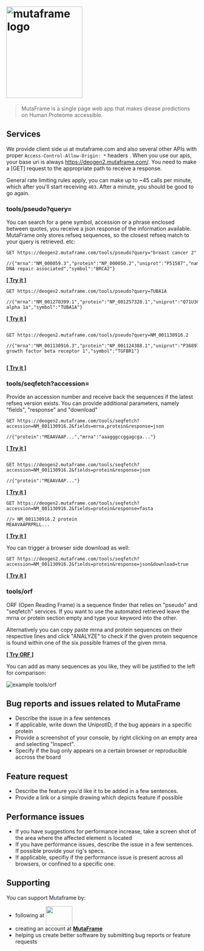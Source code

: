 


# <img src="https://deogen2.mutaframe.com/logo" alt="mutaframe logo" width="200" height="240" align="center">

> MutaFrame is a single page web app that makes diease predictions on Human Proteome accessible.

## Services

We provide client side ui at mutaframe.com and also several other APIs with proper `Access-Control-Allow-Origin: *` headers . When you use our apis, your base uri is always https://deogen2.mutaframe.com/. You need to make a \[GET\] request to the appropriate path to receive a response. 

General rate limiting rules apply, you can make up to ~45 calls per minute, which after you'll start receiving `403`. After a minute, you should be good to go again.  

### tools/pseudo?query=

You can search for a gene symbol, accession or a phrase enclosed between quotes, you receive a json response of the information available. MutaFrame only stores refseq sequences, so the closest refseq match to your query is retrieved. etc:

```
GET https://deogen2.mutaframe.com/tools/pseudo?query="breast cancer 2" 

//{"mrna":"NM_000059.3","protein":"NP_000050.2","uniprot":"P51587","name":"BRCA2 DNA repair associated","symbol":"BRCA2"}

```
[**[ Try it ]**](https://deogen2.mutaframe.com/tools/pseudo?query=%22breast%20cancer%202%22)

```
GET https://deogen2.mutaframe.com/tools/pseudo?query=TUBA1A

//{"mrna":"NM_001270399.1","protein":"NP_001257328.1","uniprot":"Q71U36","name":"tubulin alpha 1a","symbol":"TUBA1A"}

```
[**[ Try it ]**](https://deogen2.mutaframe.com/tools/pseudo?query=TUBA1A)

```

GET https://deogen2.mutaframe.com/tools/pseudo?query=NM_001130916.2

//{"mrna":"NM_001130916.3","protein":"NP_001124388.1","uniprot":"P36897","name":"transforming growth factor beta receptor 1","symbol":"TGFBR1"}
 
```
[**[ Try it ]**](https://deogen2.mutaframe.com/tools/pseudo?query=NM_001130916.2)

### tools/seqfetch?accession=

Provide an accession number and receive back the sequences if the latest refseq version exists. You can provide additional parameters, namely "fields", "response" and "download"

```
GET https://deogen2.mutaframe.com/tools/seqfetch?accession=NM_001130916.2&fields=mrna,protein&response=json

//{"protein":"MEAAVAAP...","mrna":"aaagggccggagcga..."}
```
[**[ Try it ]**](https://deogen2.mutaframe.com/tools/seqfetch?accession=NM_001130916.2&fields=mrna,protein&response=json)

```

GET https://deogen2.mutaframe.com/tools/seqfetch?accession=NM_001130916.2&fields=protein&response=json

//{"protein":"MEAAVAAP..."}

```
[**[ Try it ]**](https://deogen2.mutaframe.com/tools/seqfetch?accession=NM_001130916.2&fields=protein&response=json)


```
GET https://deogen2.mutaframe.com/tools/seqfetch?accession=NM_001130916.2&fields=protein&response=fasta

//> NM_001130916.2 protein
MEAAVAAPRPRLL...

```
[**[ Try it ]**](https://deogen2.mutaframe.com/tools/seqfetch?accession=NM_001130916.2&fields=protein&response=fasta)

You can trigger a browser side download as well:

```
GET https://deogen2.mutaframe.com/tools/seqfetch?accession=NM_001130916.2&fields=protein&response=json&download=true
```
[**[ Try it ]**](https://deogen2.mutaframe.com/tools/seqfetch?accession=NM_001130916.2&fields=protein&response=json&download=true)


### tools/orf

ORF (Open Reading Frame) is a sequence finder that relies on "pseudo" and "seqfetch" services. If you want to use the automated retrieved leave the mrna or protein section empty and type your keyword into the other.

Alternatively you can copy paste mrna and protein sequences on their respective lines and click "ANALYZE" to check if the given protein sequence is found within one of the six possible frames of the given mrna.

[**[ Try ORF ]**](https://deogen2.mutaframe.com/tools/orf)


You can add as many sequences as you like, they will be justified to the left for comparison:

![example tools/orf](https://distreau.com/mutaframe/gifs/mutaframe_orf.gif)





## Bug reports and issues related to MutaFrame

- Describe the issue in a few sentences
- If applicable, write down the UniprotID, if the bug appears in a specific protein
- Provide a screenshot of your console, by right clicking on an empty area and selecting "Inspect".
- Specify if the bug only appears on a certain browser or reproducible accross the board

## Feature request

- Describe the feature you'd like it to be added in a few sentences.
- Provide a link or a simple drawing which depicts feature if possible

## Performance issues

- If you have suggestions for performance increase, take a screen shot of the area where the affected element is located
- If you have performance issues, describe the issue in a few sentences. If possible provide your rig's specs.
- If applicable, specifiy if the performance issue is present across all browsers, or confined to a specific one.

## Supporting 

You can support Mutaframe by:
-  following at [<img src="https://deogen2.mutaframe.com/icons/twitter.png" width="70" height="50" align="center">](https://twitter.com/MutaFrame)
- creating an account at [**MutaFrame**](https://deogen2.mutaframe.com/)
- helping us create better software by submitting bug reports or feature requests